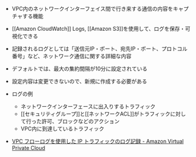 - VPC内のネットワークインターフェイス間で行き来する通信の内容をキャプチャする機能
- [[Amazon CloudWatch]] Logs, [[Amazon S3]]を使用して、ログを保存・可視化できる
- 記録されるログとしては「送信元IP・ポート、宛先IP・ポート、プロトコル番号」など、ネットワーク通信に関する詳細な内容
- デフォルトでは、最大の集約間隔が10分に設定されている
- 設定内容は変更できないので、新規に作成する必要がある
- ログの例
	- ネットワークインターフェースに出入りするトラフィック
	- [[セキュリティグループ]]と[[ネットワークACL]]がトラフィックに対して行った許可、ブロックなどのアクション
	- VPC内に到達しているトラフィック

- [VPC フローログを使用した IP トラフィックのログ記録 - Amazon Virtual Private Cloud](https://docs.aws.amazon.com/ja_jp/vpc/latest/userguide/flow-logs.html)